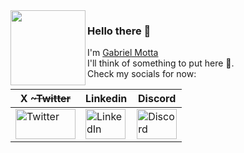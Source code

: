 <img src="https://avatars.githubusercontent.com/u/29769845" width="120px" align="left"/>

### Hello there 👋
I'm [Gabriel Motta][homepage]
<br/>
I'll think of something to put here 🤔.
<br/>
Check my socials for now:
<br/>

|X \~~~Twitter~~|Linkedin  |Discord   |
|---------------|----------|----------|
<a href="https://twitter.com/gabrielmottadev"><img alt="Twitter" title="Twitter" height="48" width="96" src="https://cdn.simpleicons.org/x"/></a>|<a href="https://www.linkedin.com/in/gabrielmottadev"><img alt="LinkedIn" title="LinkedIn" height="48" width="64" src="https://cdn.simpleicons.org/linkedin"/></a>|<a href="https://discord.com/users/gabrielmottadev/"><img alt="Discord" title="Discord" height="48" width="64" src="https://cdn.simpleicons.org/discord"/></a>|

<br />

[homepage]: https://gabrielmotta.dev
[twitter]: https://twitter.com/gabrielmottadev
[github]: https://github.com/GabrielMottaDev
[linked-in]: https://www.linkedin.com/in/gabrielmottadev

<!--
**GabrielMottaDev/GabrielMottaDev** is a ✨ _special_ ✨ repository because its `README.md` (this file) appears on your GitHub profile.

Here are some ideas to get you started:

- 🔭 I’m currently working on ...
- 🌱 I’m currently learning ...
- 👯 I’m looking to collaborate on ...
- 🤔 I’m looking for help with ...
- 💬 Ask me about ...
- 📫 How to reach me: ...
- 😄 Pronouns: ...
- ⚡ Fun fact: ...
-->
